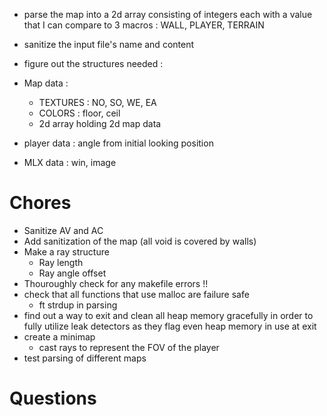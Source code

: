 - parse the map into a 2d array consisting of integers each with a value that I can compare to 3 macros : WALL, PLAYER, TERRAIN
- sanitize the input file's name and content
- figure out the structures needed :

- Map data :

  - TEXTURES : NO, SO, WE, EA
  - COLORS : floor, ceil
  - 2d array holding 2d map data

- player data : angle from initial looking position
- MLX data : win, image


# Chores

- Sanitize AV and AC
- Add sanitization of the map (all void is covered by walls)
- Make a ray structure
  - Ray length
  - Ray angle offset
- Thouroughly check for any makefile errors !!
- check that all functions that use malloc are failure safe
  - ft strdup in parsing 
- find out a way to exit and clean all heap memory gracefully in order to fully utilize leak detectors as they flag even heap memory in use at exit 
- create a minimap
  - cast rays to represent the FOV of the player
- test parsing of different maps

# Questions

